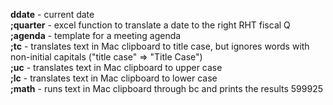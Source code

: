 **ddate** - current date  
**;quarter** - excel function to translate a date to the right RHT fiscal Q  
**;agenda** - template for a meeting agenda  
**;tc** - translates text in Mac clipboard to title case, but ignores words with non-initial capitals ("title case" => "Title Case")  
**;uc** - translates text in Mac clipboard to upper case  
**;lc** - translates text in Mac clipboard to lower case  
**;math** - runs text in Mac clipboard through bc and prints the results  599925


